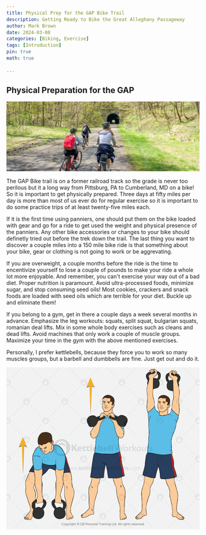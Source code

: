 ```yaml
---
title: Physical Prep for the GAP Bike Trail 
description: Getting Ready to Bike the Great Alleghany Passageway
author: Mark Brown
date: 2024-03-08
categories: [Biking, Exercise]
tags: [Introduction]
pin: true
math: true

---
```


## Physical Preparation for the GAP

![group_bike](assets/img/borden-tunnel.jpg)

The GAP Bike trail is on a former railroad track so the grade is never too perilous but it a long way from Pittsburg, PA to Cumberland, MD on a bike! So it is important to get physically prepared. Three days at fifty miles per day is more than most of us ever do for regular exercise so it is important to do some practice trips of at least twenty-five miles each.

If it is the first time using panniers, one should put them on the bike loaded with gear and go for a ride to get used the weight and physical presence of the panniers.  Any other bike accessories or changes to your bike should definetly tried out before the trek down the trail.  The last thing you want to discover a couple miles into a 150 mile bike ride is that something about your bike, gear or clothing is not going to work or be aggrevating.

If you are overweight, a couple months before the ride is the time to encentivize yourself to lose a couple of pounds to make your ride a whole lot more enjoyable.  And remember, you can't exercise your way out of a bad diet. Proper nutrition is paramount.  Avoid ultra-processed foods, minimize sugar, and stop consuming seed oils! Most cookies, crackers and snack foods are loaded with seed oils which are terrible for your diet.  Buckle up and eliminate them!

If you belong to a gym, get in there a couple days a week several months in advance.  Emphasize the leg workouts:  squats, split squat, bulgarian squats, romanian deal lifts.  Mix in some whole body exercises such as cleans and dead lifts.  Avoid machines that only work a couple of muscle groups.  Maximize your time in the gym with the above mentioned exercises.

Personally, I prefer kettlebells, because they force you to work so many muscles groups, but a barbell and dumbbells are fine.  Just get out and do it.

![exercise](assets/img/clean_press.png)